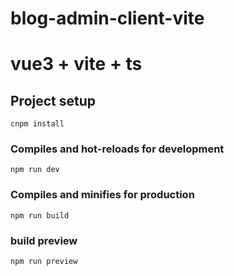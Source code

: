 # blog-admin-client-vite
# vue3 + vite + ts

## Project setup
```
cnpm install
```

### Compiles and hot-reloads for development
```
npm run dev
```

### Compiles and minifies for production
```
npm run build
```

### build preview
```
npm run preview
```

